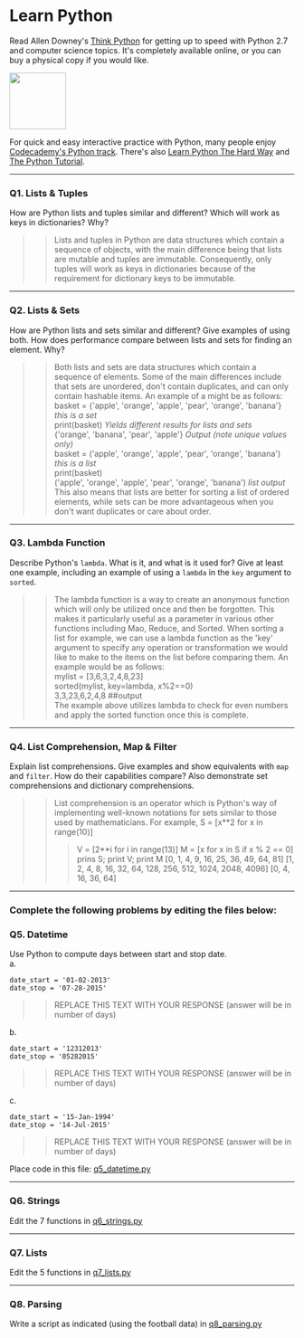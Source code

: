 # Learn Python

Read Allen Downey's [Think Python](http://www.greenteapress.com/thinkpython/) for getting up to speed with Python 2.7 and computer science topics. It's completely available online, or you can buy a physical copy if you would like.

<a href="http://www.greenteapress.com/thinkpython/"><img src="img/think_python.png" style="width: 100px;" target="_blank"></a>

For quick and easy interactive practice with Python, many people enjoy [Codecademy's Python track](http://www.codecademy.com/en/tracks/python). There's also [Learn Python The Hard Way](http://learnpythonthehardway.org/book/) and [The Python Tutorial](https://docs.python.org/2/tutorial/).

---

### Q1. Lists &amp; Tuples

How are Python lists and tuples similar and different? Which will work as keys in dictionaries? Why?

>> Lists and tuples in Python are data structures which contain a sequence of objects, with the main difference being that lists are mutable and tuples are immutable. Consequently, only tuples will work as keys in dictionaries because of the requirement for dictionary keys to be immutable. 

---

### Q2. Lists &amp; Sets

How are Python lists and sets similar and different? Give examples of using both. How does performance compare between lists and sets for finding an element. Why?

>> Both lists and sets are data structures which contain a sequence of elements. Some of the main differences include that sets are unordered, don't contain duplicates, and can only contain hashable items. An example of a might be as follows: 
basket = {'apple', 'orange', 'apple', 'pear', 'orange', 'banana'}  *this is a set*  
print(basket)   *Yields different results for lists and sets*  
{'orange', 'banana', 'pear', 'apple'}  *Output (note unique values only)*  
basket = ('apple', 'orange', 'apple', 'pear', 'orange', 'banana')  *this is a list*  
print(basket)   
('apple', 'orange', 'apple', 'pear', 'orange', 'banana') *list output*  
This also means that lists are better for sorting a list of ordered elements, while sets can be more advantageous when you don't want duplicates or care about order. 

---

### Q3. Lambda Function

Describe Python's `lambda`. What is it, and what is it used for? Give at least one example, including an example of using a `lambda` in the `key` argument to `sorted`.

>> The lambda function is a way to create an anonymous function which will only be utilized once and then be forgotten. This makes it particularly useful as a parameter in various other functions including Mao, Reduce, and Sorted. When sorting a list for example, we can use a lambda function as the 'key' argument to specify any operation or transformation we would like to make to the items on the list before comparing them. An example would be as follows:   
mylist = [3,6,3,2,4,8,23]  
sorted(mylist, key=lambda, x%2==0)   
3,3,23,6,2,4,8 ##output   
The example above utilizes lambda to check for even numbers and apply the sorted function once this is complete. 



---

### Q4. List Comprehension, Map &amp; Filter

Explain list comprehensions. Give examples and show equivalents with `map` and `filter`. How do their capabilities compare? Also demonstrate set comprehensions and dictionary comprehensions.

>> List comprehension is an operator which is Python's way of implementing well-known notations for sets similar to those used by mathematicians. For example,  S = [x**2 for x in range(10)]  
>>> V = [2**i for i in range(13)]   M = [x for x in S if x % 2 == 0]  
prins S; print V; print M  [0, 1, 4, 9, 16, 25, 36, 49, 64, 81]
[1, 2, 4, 8, 16, 32, 64, 128, 256, 512, 1024, 2048, 4096]
[0, 4, 16, 36, 64]
---

### Complete the following problems by editing the files below:

### Q5. Datetime
Use Python to compute days between start and stop date.   
a.  

```
date_start = '01-02-2013'    
date_stop = '07-28-2015'
```

>> REPLACE THIS TEXT WITH YOUR RESPONSE (answer will be in number of days)

b.  
```
date_start = '12312013'  
date_stop = '05282015'  
```

>> REPLACE THIS TEXT WITH YOUR RESPONSE (answer will be in number of days)

c.  
```
date_start = '15-Jan-1994'      
date_stop = '14-Jul-2015'  
```

>> REPLACE THIS TEXT WITH YOUR RESPONSE  (answer will be in number of days)

Place code in this file: [q5_datetime.py](python/q5_datetime.py)

---

### Q6. Strings
Edit the 7 functions in [q6_strings.py](python/q6_strings.py)

---

### Q7. Lists
Edit the 5 functions in [q7_lists.py](python/q7_lists.py)

---

### Q8. Parsing
Write a script as indicated (using the football data) in [q8_parsing.py](python/q8_parsing.py)





